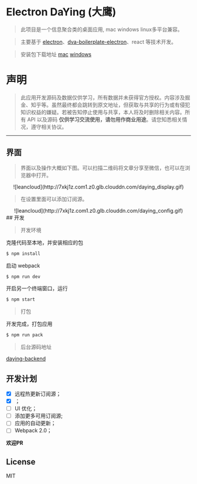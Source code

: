 # Electron DaYing (大鹰)

> 此项目是一个信息聚合类的桌面应用, mac windows linux多平台兼容。

> 主要基于 [electron](https://github.com/electron/electron)、[dva-boilerplate-electron](https://github.com/sorrycc/dva-boilerplate-electron)、react 等技术开发。

> 安装包下载地址 [mac](https://github.com/emododododo/daying/releases/download/0.0.1/daying-mac.zip) [windows](https://github.com/emododododo/daying/releases/download/0.0.1/daying-windows.zip)

# 声明

> 此应用开发源码及数据仅供学习，所有数据并未获得官方授权。内容涉及掘金、知乎等。虽然最终都会跳转到原文地址，但获取与共享的行为或有侵犯知识权益的嫌疑。若被告知停止使用与共享，本人将及时删除相关内容。所有 API 以及源码 **仅供学习交流使用，请勿用作商业用途**。请您知悉相关情况，遵守相关协议。

---
## 界面
> 界面以及操作大概如下图。可以扫描二维码将文章分享至微信，也可以在浏览器中打开。

<div align="center">
  ![leancloud](http://7xkj1z.com1.z0.glb.clouddn.com/daying_display.gif)
</div>

> 在设置里面可以添加订阅源。

<div align="center">
  ![leancloud](http://7xkj1z.com1.z0.glb.clouddn.com/daying_config.gif)
</div>
## 开发

> 开发环境

克隆代码至本地，并安装相应的包
```bash
$ npm install
```

启动 webpack

```bash
$ npm run dev
```

开启另一个终端窗口，运行

```bash
$ npm start
```

> 打包

开发完成，打包应用

```bash
$ npm run pack
```

> 后台源码地址

[daying-backend](https://github.com/emododododo/daying-backend)
## 开发计划
- [x] 远程热更新订阅源；
- [x] ；
- [ ] UI 优化；
- [ ] 添加更多可用订阅源;
- [ ] 应用的自动更新；
- [ ] Webpack 2.0；

**欢迎PR**

## License

MIT
